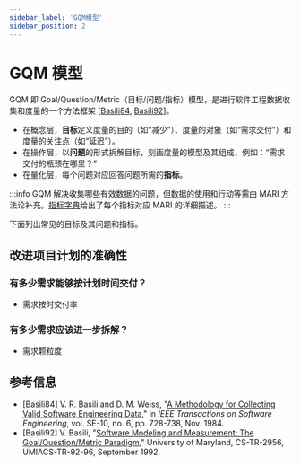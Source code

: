 ```yaml
---
sidebar_label: 'GQM模型'
sidebar_position: 2
---
```


# GQM 模型

GQM 即 Goal/Question/Metric（目标/问题/指标）模型，是进行软件工程数据收集和度量的一个方法框架 [[Basili84](#Basili84), [Basili92](#Basili92)]。
- 在概念层，**目标**定义度量的目的（如“减少”）、度量的对象（如“需求交付”）和度量的关注点（如“延迟”）。
- 在操作层，以**问题**的形式拆解目标，刻画度量的模型及其组成，例如：“需求交付的瓶颈在哪里？”
- 在量化层，每个问题对应回答问题所需的**指标**。

:::info
GQM 解决收集哪些有效数据的问题，但数据的使用和行动等需由 MARI 方法论补充。[指标字典](/docs/metrics-dict)给出了每个指标对应 MARI 的详细描述。
:::

下面列出常见的目标及其问题和指标。

## 改进项目计划的准确性

### 有多少需求能够按计划时间交付？

- 需求按时交付率

### 有多少需求应该进一步拆解？

- 需求颗粒度

## 参考信息

- [Basili84]<a id="Basili84"></a> V. R. Basili and D. M. Weiss, "[A Methodology for Collecting Valid Software Engineering Data](https://doi.org/10.1109/TSE.1984.5010301)," in _IEEE Transactions on Software Engineering_, vol. SE-10, no. 6, pp. 728-738, Nov. 1984.
- [Basili92]<a id="Basili92"></a> V. Basili, "[Software Modeling and Measurement: The Goal/Question/Metric Paradigm](https://hdl.handle.net/1903/7538)," University of Maryland, CS-TR-2956, UMIACS-TR-92-96, September 1992.